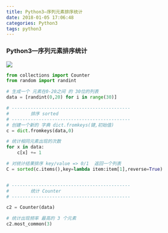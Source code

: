```yaml
---
title: Python3—序列元素排序统计
date: 2018-01-05 17:06:48
categories: Python3
tags: python3
---
```

### Python3—序列元素排序统计

![](https://images.pexels.com/photos/770318/pexels-photo-770318.jpeg?w=940&h=650&auto=compress&cs=tinysrgb)
<!-- more -->
```python
from collections import Counter
from random import randint

# 生成一个 元素在0-20之间 的 30位的列表
data = [randint(0,20) for i in range(30)]

# --------------------------------------------
#        排序 sorted
# --------------------------------------------
# 创建一个新的 字典 dict.fromkeys(键,初始值)
c = dict.fromkeys(data,0)

# 统计相同元素出现的次数
for x in data:
    c[x] += 1

# 对统计结果排序 key/value => 0/1  返回一个列表
C = sorted(c.items(),key=lambda item:item[1],reverse=True)


# --------------------------------------------
#        统计 Counter
# --------------------------------------------

c2 = Counter(data)

# 统计出现频率 最高的 3 个元素
c2.most_common(3)

```
